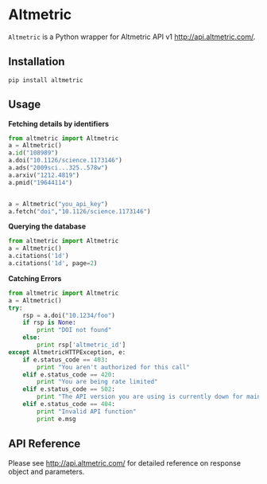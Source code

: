 Altmetric
=========
`Altmetric` is a Python wrapper for Altmetric API v1 <http://api.altmetric.com/>.

Installation
------------
```
pip install altmetric
```

Usage
-----

**Fetching details by identifiers**

```python
from altmetric import Altmetric
a = Altmetric()
a.id("108989")
a.doi("10.1126/science.1173146")
a.ads("2009sci...325..578w")
a.arxiv("1212.4819")
a.pmid("19644114")


a = Altmetric("you_api_key")
a.fetch("doi","10.1126/science.1173146")
```

**Querying the database**

```python
from altmetric import Altmetric
a = Altmetric()
a.citations('1d')
a.citations('1d', page=2)
```

**Catching Errors**

```python
from altmetric import Altmetric
a = Altmetric()
try:
    rsp = a.doi("10.1234/foo")
    if rsp is None:
        print "DOI not found"
    else:
        print rsp['altmetric_id']
except AltmetricHTTPException, e:
    if e.status_code == 403:
        print "You aren't authorized for this call"
    elif e.status_code == 420:
        print "You are being rate limited"
    elif e.status_code == 502:
        print "The API version you are using is currently down for maintenance."
    elif e.status_code == 404:
        print "Invalid API function"
        print e.msg
```

API Reference
-------------

Please see http://api.altmetric.com/ for detailed reference on response object
and parameters.
